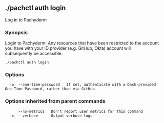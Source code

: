 ## ./pachctl auth login

Log in to Pachyderm

### Synopsis


Login to Pachyderm. Any resources that have been restricted to the account you have with your ID provider (e.g. GitHub, Okta) account will subsequently be accessible.

```
./pachctl auth login
```

### Options

```
  -o, --one-time-password   If set, authenticate with a Dash-provided One-Time Password, rather than via GitHub
```

### Options inherited from parent commands

```
      --no-metrics   Don't report user metrics for this command
  -v, --verbose      Output verbose logs
```

